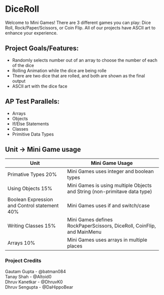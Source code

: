 # DiceRoll
Welcome to Mini Games! There are 3 different games you can play: Dice Roll, Rock/Paper/Scissors, or Coin Flip. All of our projects have ASCII art to enhance your experience. 

## Project Goals/Features:
* Randomly selects number out of an array to choose the number of each of the dice
* Rolling Animation while the dice are being rolle
* There are two dice that are rolled, and both are shown as the final output 
* ASCII art with the dice face
  
## AP Test Parallels:
  * Arrays
  * Objects
  * If/Else Statements
  * Classes
  * Primitive Data Types

## Unit -> Mini Game usage
Unit | Mini Game Usage
---- | ---------------
Primative Types 20% | Mini Games uses integer and boolean types
Using Objects 15% | Mini Games is using multiple Objects and String (non-primitave data type)
Boolean Expression and Control statement 40% | Mini Games uses if and switch/case
Writing Classes  15% | Mini Games defines RockPaperScissors, DiceRoll, CoinFlip, and MainMenu
Arrays 10% | Mini Games uses arrays in multiple places

### Project Credits
Gautam Gupta - @batman084  
Tanay Shah - @Altoid0  
Dhruv Kanetkar - @DhruvK0  
Dhruv Sengupta - @DaHippoBear  

